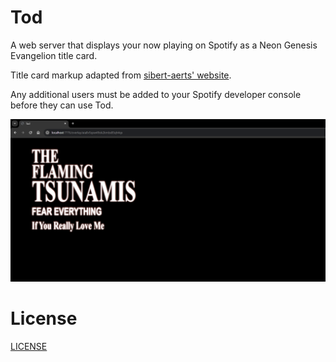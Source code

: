 # Tod

A web server that displays your now playing on Spotify as a Neon Genesis Evangelion title card.

Title card markup adapted from [sibert-aerts' website](https://github.com/Sibert-Aerts/sibert-aerts.github.io).

Any additional users must be added to your Spotify developer console before they can use Tod.

![an example image](example.png)

# License
[LICENSE](LICENSE)
